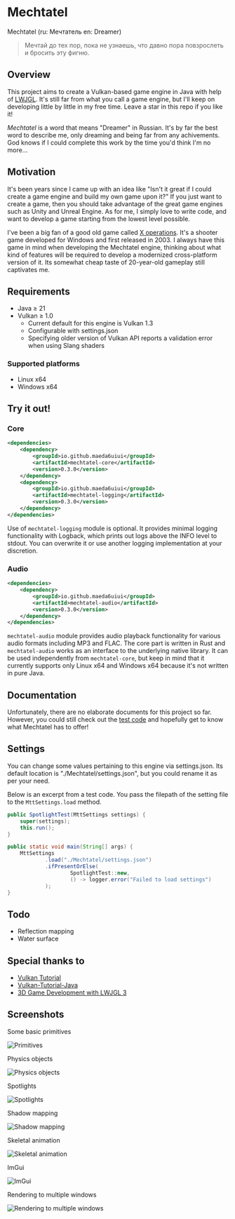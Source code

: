 <!-- @formatter:off -->

# Mechtatel

Mechtatel (ru: Мечтатель en: Dreamer)

> Мечтай до тех пор, пока не узнаешь, что давно пора повзрослеть и бросить эту фигню.

## Overview

This project aims to create a Vulkan-based game engine in Java with help of [LWJGL](https://www.lwjgl.org/).
It's still far from what you call a game engine, but I'll keep on developing little by little in my free time.
Leave a star in this repo if you like it!

*Mechtatel* is a word that means "Dreamer" in Russian.
It's by far the best word to describe me, only dreaming and being far from any achivements.
God knows if I could complete this work by the time you'd think I'm no more...

## Motivation

It's been years since I came up with an idea like "Isn't it great if I could create a game engine and build my own game upon it?"
If you just want to create a game, then you should take advantage of the great game engines such as Unity and Unreal Engine.
As for me, I simply love to write code, and want to develop a game starting from the lowest level possible.

I've been a big fan of a good old game called [X operations](https://rucsgames.net/se/xops/).
It's a shooter game developed for Windows and first released in 2003.
I always have this game in mind when developing the Mechtatel engine, thinking about what kind of features will be required to develop a modernized cross-platform version of it.
Its somewhat cheap taste of 20-year-old gameplay still captivates me. 

## Requirements

- Java ≥ 21
- Vulkan ≥ 1.0
  - Current default for this engine is Vulkan 1.3
  - Configurable with settings.json
  - Specifying older version of Vulkan API reports a validation error when using Slang shaders

### Supported platforms

- Linux x64
- Windows x64

## Try it out!

### Core

```xml
<dependencies>
    <dependency>
        <groupId>io.github.maeda6uiui</groupId>
        <artifactId>mechtatel-core</artifactId>
        <version>0.3.0</version>
    </dependency>
    <dependency>
        <groupId>io.github.maeda6uiui</groupId>
        <artifactId>mechtatel-logging</artifactId>
        <version>0.3.0</version>
    </dependency>
</dependencies>
```

Use of `mechtatel-logging` module is optional.
It provides minimal logging functionality with Logback, which prints out logs above the INFO level to stdout.
You can overwrite it or use another logging implementation at your discretion.

### Audio

```xml
<dependencies>
    <dependency>
        <groupId>io.github.maeda6uiui</groupId>
        <artifactId>mechtatel-audio</artifactId>
        <version>0.3.0</version>
    </dependency>
</dependencies>
```

`mechtatel-audio` module provides audio playback functionality for various audio formats including MP3 and FLAC.
The core part is written in Rust and `mechtatel-audio` works as an interface to the underlying native library.
It can be used independently from `mechtatel-core`, but keep in mind that it currently supports only Linux x64 and Windows x64 because it's not written in pure Java.

## Documentation

Unfortunately, there are no elaborate documents for this project so far.
However, you could still check out the [test code](./mechtatel-core/src/test/java/com/github/maeda6uiui/mechtatel/) and hopefully get to know what Mechtatel has to offer!

## Settings

You can change some values pertaining to this engine via settings.json.
Its default location is "./Mechtatel/settings.json", but you could rename it as per your need.

Below is an excerpt from a test code.
You pass the filepath of the setting file to the `MttSettings.load` method.

```java
public SpotlightTest(MttSettings settings) {
    super(settings);
    this.run();
}

public static void main(String[] args) {
    MttSettings
            .load("./Mechtatel/settings.json")
            .ifPresentOrElse(
                    SpotlightTest::new,
                    () -> logger.error("Failed to load settings")
            );
}
```

## Todo

- Reflection mapping
- Water surface

## Special thanks to

- [Vulkan Tutorial](https://vulkan-tutorial.com/)
- [Vulkan-Tutorial-Java](https://github.com/Naitsirc98/Vulkan-Tutorial-Java)
- [3D Game Development with LWJGL 3](https://ahbejarano.gitbook.io/lwjglgamedev/)

## Screenshots

Some basic primitives

![Primitives](./Image/primitives.png)

Physics objects

![Physics objects](./Image/physics_objects.png)

Spotlights

![Spotlights](./Image/spotlights.png)

Shadow mapping

![Shadow mapping](./Image/shadow_mapping.png)

Skeletal animation

![Skeletal animation](./Image/skeletal_animation.png)

ImGui

![ImGui](./Image/imgui.png)

Rendering to multiple windows

![Rendering to multiple windows](./Image/rendering_to_multiple_windows.png)
